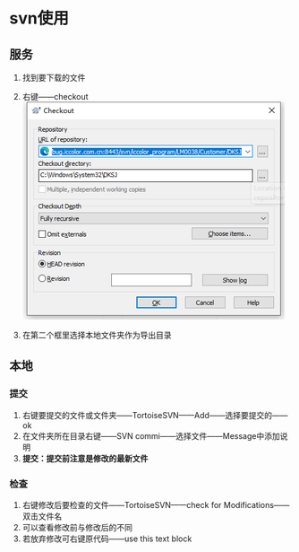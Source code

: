 # svn使用
## 服务
1. 找到要下载的文件
2. 右键——checkout
![checkout](_v_images/20201203115502877_12674.png)

3. 在第二个框里选择本地文件夹作为导出目录

## 本地
### 提交
1. 右键要提交的文件或文件夹——TortoiseSVN——Add——选择要提交的——ok
2. 在文件夹所在目录右键——SVN commi——选择文件——Message中添加说明
3. **提交：提交前注意是修改的最新文件**

### 检查
1. 右键修改后要检查的文件——TortoiseSVN——check for Modifications——双击文件名
2. 可以查看修改前与修改后的不同
3. 若放弃修改可右键原代码——use this text block